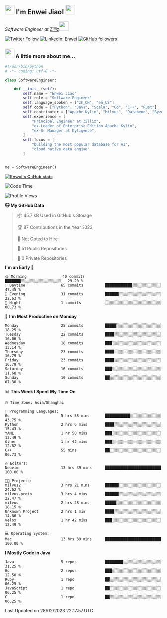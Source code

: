 <h2><img src="https://emojis.slackmojis.com/emojis/images/1531849430/4246/blob-sunglasses.gif?1531849430" width="30"/> I'm  Enwei Jiao! <img src="https://media.giphy.com/media/juBt25nT1KGys/giphy.gif" width=30> </h2>
<!-- <img align='right' src="https://media.giphy.com/media/M9gbBd9nbDrOTu1Mqx/giphy.gif" width="230"> -->
<p><em>Software Engineer at <a href="https://zilliz.com/">Zilliz</a><img src="https://media.giphy.com/media/WUlplcMpOCEmTGBtBW/giphy.gif" width="30"></em></p>

[![Twitter Follow](https://img.shields.io/twitter/follow/misteranmol?label=Follow)](https://twitter.com/intent/follow?screen_name=EnweiJiao)
[![Linkedin: Enwei](https://img.shields.io/badge/-enwei-blue?style=&logo=Linkedin&logoColor=white&link=https://www.linkedin.com/in/enwei-jiao-41192a97)](https://www.linkedin.com/in/enwei-jiao-41192a97/)
[![GitHub followers](https://img.shields.io/github/followers/jiaoew1991?label=Follow&style=social)](https://github.com/jiaoew1991)


### <img src="https://media.giphy.com/media/VgCDAzcKvsR6OM0uWg/giphy.gif" width="30"> A little more about me...  

```python
#!/usr/bin/python
# -*- coding: utf-8 -*-

class SoftwareEngineer:

    def __init__(self):
        self.name = "Enwei Jiao"
        self.role = "Software Engineer"
        self.language_spoken = ["zh_CN", "en_US"]
        self.code = ["Python", "Java", "Scala", "Go", "C++", "Rust"]
        self.contributer = ["Apache Kylin", "Milvus", "Databend", "Byzer-Lang"]
        self.experience = [
            "Principal Engineer at Zilliz",
            "ex-Leader of Enterprise Edition Apache Kylin",
            "ex-Sr Manager at Kyligence",
        ]
        self.focus = [
            "building the most popular database for AI",
            "cloud native data engine"
        ]


me = SoftwareEngineer()
```

[![Enwei's GitHub stats](https://github-readme-stats.vercel.app/api?username=jiaoew1991&count_private=true&show_icons=true)](https://github.com/jiaoew1991/jiaoew1991)

<!-- [![Top Langs](https://github-readme-stats.vercel.app/api/top-langs/?username=jiaoew1991&layout=compact)](https://github.com/jiaoew1991/jiaoew1991) -->

<!--START_SECTION:waka-->
![Code Time](http://img.shields.io/badge/Code%20Time-541%20hrs%2030%20mins-blue)

![Profile Views](http://img.shields.io/badge/Profile%20Views-9-blue)

**🐱 My GitHub Data** 

> 📦 45.7 kB Used in GitHub's Storage 
 > 
> 🏆 87 Contributions in the Year 2023
 > 
> 🚫 Not Opted to Hire
 > 
> 📜 51 Public Repositories 
 > 
> 🔑 0 Private Repositories 
 > 
**I'm an Early 🐤** 

```text
🌞 Morning                40 commits          ███████░░░░░░░░░░░░░░░░░░   29.20 % 
🌆 Daytime                65 commits          ████████████░░░░░░░░░░░░░   47.45 % 
🌃 Evening                31 commits          ██████░░░░░░░░░░░░░░░░░░░   22.63 % 
🌙 Night                  1 commits           ░░░░░░░░░░░░░░░░░░░░░░░░░   00.73 % 
```
📅 **I'm Most Productive on Monday** 

```text
Monday                   25 commits          █████░░░░░░░░░░░░░░░░░░░░   18.25 % 
Tuesday                  22 commits          ████░░░░░░░░░░░░░░░░░░░░░   16.06 % 
Wednesday                18 commits          ███░░░░░░░░░░░░░░░░░░░░░░   13.14 % 
Thursday                 23 commits          ████░░░░░░░░░░░░░░░░░░░░░   16.79 % 
Friday                   23 commits          ████░░░░░░░░░░░░░░░░░░░░░   16.79 % 
Saturday                 16 commits          ███░░░░░░░░░░░░░░░░░░░░░░   11.68 % 
Sunday                   10 commits          ██░░░░░░░░░░░░░░░░░░░░░░░   07.30 % 
```


📊 **This Week I Spent My Time On** 

```text
🕑︎ Time Zone: Asia/Shanghai

💬 Programming Languages: 
Go                       5 hrs 58 mins       ███████████░░░░░░░░░░░░░░   43.75 % 
Python                   2 hrs 6 mins        ████░░░░░░░░░░░░░░░░░░░░░   15.43 % 
YAML                     1 hr 50 mins        ███░░░░░░░░░░░░░░░░░░░░░░   13.49 % 
Other                    1 hr 45 mins        ███░░░░░░░░░░░░░░░░░░░░░░   12.82 % 
C++                      55 mins             ██░░░░░░░░░░░░░░░░░░░░░░░   06.73 % 

🔥 Editors: 
Neovim                   13 hrs 39 mins      █████████████████████████   100.00 % 

🐱‍💻 Projects: 
milvus2                  3 hrs 21 mins       ██████░░░░░░░░░░░░░░░░░░░   24.62 % 
milvus-proto             3 hrs 4 mins        ██████░░░░░░░░░░░░░░░░░░░   22.47 % 
milvus                   2 hrs 28 mins       █████░░░░░░░░░░░░░░░░░░░░   18.15 % 
Unknown Project          2 hrs 1 min         ████░░░░░░░░░░░░░░░░░░░░░   14.86 % 
velox                    1 hr 42 mins        ███░░░░░░░░░░░░░░░░░░░░░░   12.49 % 

💻 Operating System: 
Mac                      13 hrs 39 mins      █████████████████████████   100.00 % 
```

**I Mostly Code in Java** 

```text
Java                     5 repos             ████████░░░░░░░░░░░░░░░░░   31.25 % 
Go                       2 repos             ███░░░░░░░░░░░░░░░░░░░░░░   12.50 % 
Ruby                     1 repo              ██░░░░░░░░░░░░░░░░░░░░░░░   06.25 % 
JavaScript               1 repo              ██░░░░░░░░░░░░░░░░░░░░░░░   06.25 % 
C                        1 repo              ██░░░░░░░░░░░░░░░░░░░░░░░   06.25 % 
```




 Last Updated on 28/02/2023 22:17:57 UTC
<!--END_SECTION:waka-->
